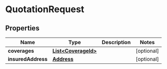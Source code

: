 

# QuotationRequest


## Properties

| Name | Type | Description | Notes |
|------------ | ------------- | ------------- | -------------|
|**coverages** | [**List&lt;CoverageId&gt;**](CoverageId.md) |  |  [optional] |
|**insuredAddress** | [**Address**](Address.md) |  |  [optional] |




